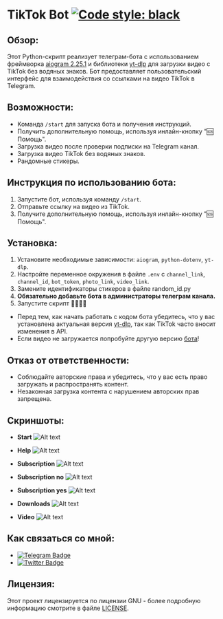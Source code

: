 # TikTok Bot [![Code style: black](https://img.shields.io/badge/code%20style-black-000000.svg)](https://github.com/psf/black)

## Обзор:
Этот Python-скрипт реализует телеграм-бота с использованием фреймворка [aiogram 2.25.1](https://docs.aiogram.dev/en/v2.25.1/) и библиотеки [yt-dlp](https://pypi.org/project/yt-dlp/) для загрузки видео с TikTok без водяных знаков. Бот предоставляет пользовательский интерфейс для взаимодействия со ссылками на видео TikTok в Telegram.

## Возможности:
- Команда `/start` для запуска бота и получения инструкций.
- Получить дополнительную помощь, используя инлайн-кнопку "🆘 Помощь".
- Загрузка видео после проверки подписки на Telegram канал.
- Загрузка видео TikTok без водяных знаков.
- Рандомные стикеры.

## Инструкция по использованию бота:
1. Запустите бот, используя команду `/start`.
2. Отправьте ссылку на видео из TikTok.
3. Получите дополнительную помощь, используя инлайн-кнопку "🆘 Помощь".

## Установка:
1. Установите необходимые зависимости: `aiogram`, `python-dotenv`, `yt-dlp`.
2. Настройте переменное окружения в файле `.env` с `channel_link`, `channel_id`, `bot_token`, `photo_link`, `video_link`.
3. Замените идентификаторы стикеров в файле random_id.py
4. **Обязательно добавьте бота в администраторы телеграм канала.**
5. Запустите скрипт 🤗🤗🤗🤗

- Перед тем, как начать работать с кодом бота убедитесь, что у вас установлена актуальная версия [yt-dlp](https://pypi.org/project/yt-dlp/), так как TikTok часто вносит изменения в API.
- Если видео не загружается попробуйте другую версию [бота](https://github.com/OFFpolice/TikTok-Bot-Local)!

## Отказ от ответственности:
- Соблюдайте авторские права и убедитесь, что у вас есть право загружать и распространять контент.
- Незаконная загрузка контента с нарушением авторских прав запрещена.

## Скриншоты:
- **Start**
![Alt text](https://github.com/OFFpolice/TikTok-Bot/blob/main/photo/start.jpg)

- **Help**
![Alt text](https://github.com/OFFpolice/TikTok-Bot/blob/main/photo/help.jpg)

- **Subscription**
![Alt text](https://github.com/OFFpolice/TikTok-Bot/blob/main/photo/subscription.jpg)

- **Subscription no**
![Alt text](https://github.com/OFFpolice/TikTok-Bot/blob/main/photo/subscription_no.jpg)

- **Subscription yes**
![Alt text](https://github.com/OFFpolice/TikTok-Bot/blob/main/photo/subscription_yes.jpg)

- **Downloads**
![Alt text](https://github.com/OFFpolice/TikTok-Bot/blob/main/photo/downloads.jpg)

- **Video**
![Alt text](https://github.com/OFFpolice/TikTok-Bot/blob/main/photo/downloads_video.jpg)

## Как связаться со мной:
- [![Telegram Badge](https://img.shields.io/badge/Telegram-blue?style=flat&logo=telegram&logoColor=white)](https://t.me/OFFpolice)
- [![Twitter Badge](https://img.shields.io/twitter/follow/:OFFpolice2077/)](https://x.com/OFFpolice2077)

## Лицензия:
Этот проект лицензируется по лицензии GNU - более подробную информацию смотрите в файле [LICENSE](LICENSE).